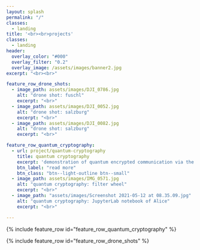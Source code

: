 ```yaml
---
layout: splash
permalink: "/"
classes:
  - landing
title: '<br><br>projects'
classes:
  - landing
header:
  overlay_color: "#000"
  overlay_filter: "0.2"
  overlay_image: /assets/images/banner2.jpg
excerpt: "<br><br>"

feature_row_drone_shots:
  - image_path: assets/images/DJI_0786.jpg
    alt: "drone shot: fuschl"
    excerpt: "<br>"
  - image_path: assets/images/DJI_0052.jpg
    alt: "drone shot: salzburg"
    excerpt: "<br>"
  - image_path: assets/images/DJI_0082.jpg
    alt: "drone shot: salzburg"
    excerpt: "<br>"

feature_row_quantum_cryptography:
  - url: project/quantum-cryptography
    title: quantum cryptography
    excerpt: 'demonstration of quantum encrypted communication via the BB84 algorithm'
    btn_label: "read more"
    btn_class: "btn--light-outline btn--small"
  - image_path: assets/images/IMG_0571.jpg
    alt: "quantum cryptography: filter wheel"
    excerpt: "<br>"
  - image_path: "assets/images/Screenshot 2021-05-12 at 08.35.09.jpg"
    alt: "quantum cryptography: JupyterLab notebook of Alice"
    excerpt: "<br>"

---
```


{% include feature_row id="feature_row_quantum_cryptography" %}

{% include feature_row id="feature_row_drone_shots" %}
